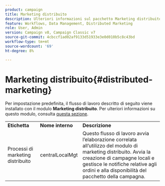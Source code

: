 ```yaml
---
product: campaign
title: Marketing distribuito
description: Ulteriori informazioni sul pacchetto Marketing distribuito
feature: Workflows, Data Management, Distributed Marketing
role: User, Admin
version: Campaign v8, Campaign Classic v7
source-git-commit: 4cbccf1ad02af9133d51933e3e0d010b5c8c43bd
workflow-type: tm+mt
source-wordcount: '69'
ht-degree: 8%

---
```



# Marketing distribuito{#distributed-marketing}



Per impostazione predefinita, il flusso di lavoro descritto di seguito viene installato con il modulo **Marketing distribuito**. Per ulteriori informazioni su questo modulo, consulta [questa sezione](../distributed-marketing/about-distributed-marketing.md).

<table> 
 <tbody> 
  <tr> 
   <td> <strong>Etichetta</strong><br /> </td> 
   <td> <strong>Nome interno</strong><br /> </td> 
   <td> <strong>Descrizione</strong><br /> </td> 
  </tr> 
  <tr> 
   <td> <span class="uicontrol">Processi di marketing distribuito</span> <br /> </td> 
   <td> <span class="uicontrol">centralLocalMgt</span> <br /> </td> 
   <td> Questo flusso di lavoro avvia l’elaborazione correlata all’utilizzo del modulo di marketing distribuito. Avvia la creazione di campagne locali e gestisce le notifiche relative agli ordini e alla disponibilità del pacchetto della campagna.<br /> </td> 
  </tr> 
 </tbody> 
</table>

